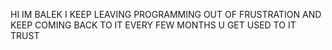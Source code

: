 HI
IM BALEK
I KEEP LEAVING PROGRAMMING OUT OF FRUSTRATION AND KEEP COMING BACK TO IT EVERY FEW MONTHS
U GET USED TO IT TRUST
